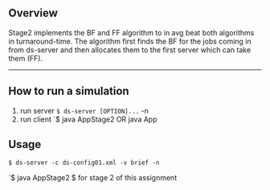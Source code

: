 
## Overview
Stage2 implements the BF and FF algorithm to in avg beat both algorithms in turnaround-time. 
The algorithm first finds the BF for the jobs coming in from ds-server and then allocates them to the first server which can take them (FF).

---
## How to run a simulation
1. run server `$ ds-server [OPTION]...` -n
2. run client `$ java AppStage2 OR java App

## Usage
`$ ds-server -c ds-config01.xml -v brief -n`

`$ java AppStage2 $ for stage 2 of this assignment

